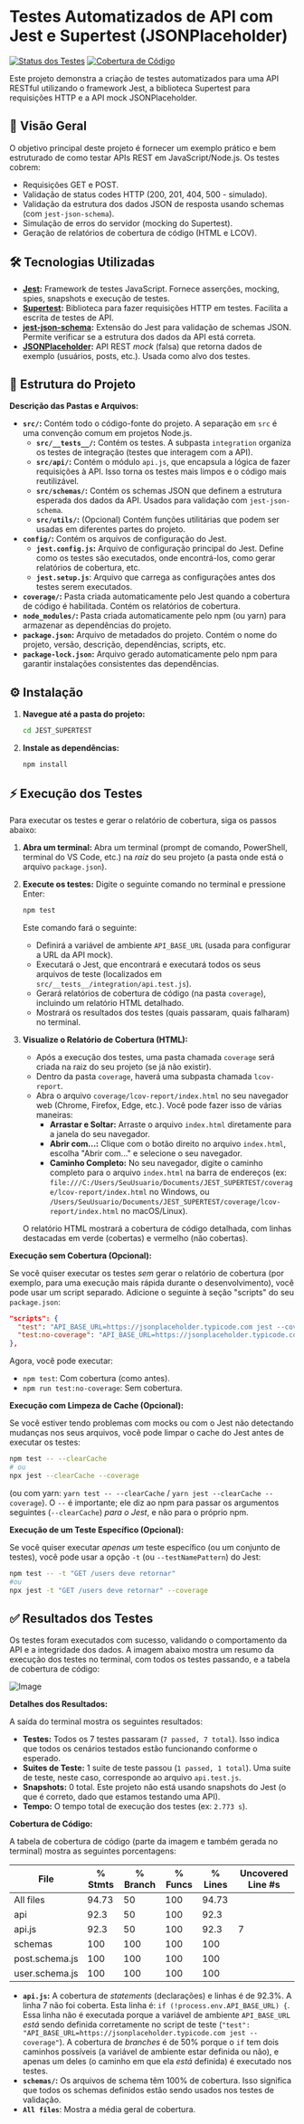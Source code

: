 # Testes Automatizados de API com Jest e Supertest (JSONPlaceholder)

[![Status dos Testes](https://img.shields.io/badge/testes-passando-brightgreen.svg)](URL_PARA_SEU_CI)  [![Cobertura de Código](https://img.shields.io/badge/cobertura-80%25-brightgreen.svg)](URL_PARA_SEU_RELATORIO_DE_COBERTURA)

Este projeto demonstra a criação de testes automatizados para uma API RESTful utilizando o framework Jest, a biblioteca Supertest para requisições HTTP e a API mock JSONPlaceholder.

## 🚀 Visão Geral

O objetivo principal deste projeto é fornecer um exemplo prático e bem estruturado de como testar APIs REST em JavaScript/Node.js.  Os testes cobrem:

*   Requisições GET e POST.
*   Validação de status codes HTTP (200, 201, 404, 500 - simulado).
*   Validação da estrutura dos dados JSON de resposta usando schemas (com `jest-json-schema`).
*   Simulação de erros do servidor (mocking do Supertest).
*   Geração de relatórios de cobertura de código (HTML e LCOV).

## 🛠️ Tecnologias Utilizadas

*   **[Jest](https://jestjs.io/):**  Framework de testes JavaScript.  Fornece asserções, mocking, spies, snapshots e execução de testes.
*   **[Supertest](https://github.com/visionmedia/supertest):**  Biblioteca para fazer requisições HTTP em testes.  Facilita a escrita de testes de API.
*   **[jest-json-schema](https://github.com/jest-community/jest-json-schema):**  Extensão do Jest para validação de schemas JSON.  Permite verificar se a estrutura dos dados da API está correta.
*   **[JSONPlaceholder](https://jsonplaceholder.typicode.com/):** API REST *mock* (falsa) que retorna dados de exemplo (usuários, posts, etc.).  Usada como alvo dos testes.

## 📂 Estrutura do Projeto

**Descrição das Pastas e Arquivos:**

*   **`src/`:**  Contém todo o código-fonte do projeto.  A separação em `src` é uma convenção comum em projetos Node.js.
    *   **`src/__tests__/`:**  Contém os testes.  A subpasta `integration` organiza os testes de integração (testes que interagem com a API).
    *   **`src/api/`:**  Contém o módulo `api.js`, que encapsula a lógica de fazer requisições à API.  Isso torna os testes mais limpos e o código mais reutilizável.
    *   **`src/schemas/`:**  Contém os schemas JSON que definem a estrutura esperada dos dados da API.  Usados para validação com `jest-json-schema`.
    *   **`src/utils/`:**  (Opcional) Contém funções utilitárias que podem ser usadas em diferentes partes do projeto.
*   **`config/`:** Contém os arquivos de configuração do Jest.
    *   **`jest.config.js`:**  Arquivo de configuração principal do Jest.  Define como os testes são executados, onde encontrá-los, como gerar relatórios de cobertura, etc.
    * **`jest.setup.js`**: Arquivo que carrega as configurações antes dos testes serem executados.
*   **`coverage/`:**  Pasta criada automaticamente pelo Jest quando a cobertura de código é habilitada.  Contém os relatórios de cobertura.
*   **`node_modules/`:** Pasta criada automaticamente pelo npm (ou yarn) para armazenar as dependências do projeto.
*   **`package.json`:**  Arquivo de metadados do projeto.  Contém o nome do projeto, versão, descrição, dependências, scripts, etc.
*   **`package-lock.json`:**  Arquivo gerado automaticamente pelo npm para garantir instalações consistentes das dependências.


## ⚙️ Instalação


1.  **Navegue até a pasta do projeto:**

    ```bash
    cd JEST_SUPERTEST
    ```

2.  **Instale as dependências:**

    ```bash
    npm install
    ```
## ⚡ Execução dos Testes

Para executar os testes e gerar o relatório de cobertura, siga os passos abaixo:

1.  **Abra um terminal:** Abra um terminal (prompt de comando, PowerShell, terminal do VS Code, etc.) na *raiz* do seu projeto (a pasta onde está o arquivo `package.json`).

2.  **Execute os testes:** Digite o seguinte comando no terminal e pressione Enter:

    ```bash
    npm test
    ```

    Este comando fará o seguinte:

    *   Definirá a variável de ambiente `API_BASE_URL` (usada para configurar a URL da API mock).
    *   Executará o Jest, que encontrará e executará todos os seus arquivos de teste (localizados em `src/__tests__/integration/api.test.js`).
    *   Gerará relatórios de cobertura de código (na pasta `coverage`), incluindo um relatório HTML detalhado.
    *   Mostrará os resultados dos testes (quais passaram, quais falharam) no terminal.

3.  **Visualize o Relatório de Cobertura (HTML):**

    *   Após a execução dos testes, uma pasta chamada `coverage` será criada na raiz do seu projeto (se já não existir).
    *   Dentro da pasta `coverage`, haverá uma subpasta chamada `lcov-report`.
    *   Abra o arquivo `coverage/lcov-report/index.html` no seu navegador web (Chrome, Firefox, Edge, etc.). Você pode fazer isso de várias maneiras:
        *   **Arrastar e Soltar:** Arraste o arquivo `index.html` diretamente para a janela do seu navegador.
        *   **Abrir com...:** Clique com o botão direito no arquivo `index.html`, escolha "Abrir com..." e selecione o seu navegador.
        *   **Caminho Completo:** No seu navegador, digite o caminho completo para o arquivo `index.html` na barra de endereços (ex: `file:///C:/Users/SeuUsuario/Documents/JEST_SUPERTEST/coverage/lcov-report/index.html` no Windows, ou `/Users/SeuUsuario/Documents/JEST_SUPERTEST/coverage/lcov-report/index.html` no macOS/Linux).

    O relatório HTML mostrará a cobertura de código detalhada, com linhas destacadas em verde (cobertas) e vermelho (não cobertas).

**Execução sem Cobertura (Opcional):**

Se você quiser executar os testes *sem* gerar o relatório de cobertura (por exemplo, para uma execução mais rápida durante o desenvolvimento), você pode usar um script separado.  Adicione o seguinte à seção "scripts" do seu `package.json`:

```json
"scripts": {
  "test": "API_BASE_URL=https://jsonplaceholder.typicode.com jest --coverage",
  "test:no-coverage": "API_BASE_URL=https://jsonplaceholder.typicode.com jest"
},
```

Agora, você pode executar:

*   `npm test`:  Com cobertura (como antes).
*   `npm run test:no-coverage`: Sem cobertura.

**Execução com Limpeza de Cache (Opcional):**

Se você estiver tendo problemas com mocks ou com o Jest não detectando mudanças nos seus arquivos, você pode limpar o cache do Jest antes de executar os testes:

```bash
npm test -- --clearCache  
# ou
npx jest --clearCache --coverage
```
(ou com yarn: `yarn test -- --clearCache` / `yarn jest --clearCache --coverage`). O `--` é importante; ele diz ao npm para passar os argumentos seguintes (`--clearCache`) *para o Jest*, e não para o próprio npm.

**Execução de um Teste Específico (Opcional):**

Se você quiser executar *apenas um* teste específico (ou um conjunto de testes), você pode usar a opção `-t` (ou `--testNamePattern`) do Jest:

```bash
npm test -- -t "GET /users deve retornar"
#ou
npx jest -t "GET /users deve retornar" --coverage


```

## ✅ Resultados dos Testes

Os testes foram executados com sucesso, validando o comportamento da API e a integridade dos dados. A imagem abaixo mostra um resumo da execução dos testes no terminal, com todos os testes passando, e a tabela de cobertura de código:

![Image](https://github.com/user-attachments/assets/cd0be57f-7b2c-4c2c-b563-5d24ae009cec)

**Detalhes dos Resultados:**

A saída do terminal mostra os seguintes resultados:

*   **Testes:** Todos os 7 testes passaram (`7 passed, 7 total`).  Isso indica que todos os cenários testados estão funcionando conforme o esperado.
*   **Suites de Teste:**  1 suite de teste passou (`1 passed, 1 total`). Uma suite de teste, neste caso, corresponde ao arquivo `api.test.js`.
*   **Snapshots:** 0 total.  Este projeto não está usando snapshots do Jest (o que é correto, dado que estamos testando uma API).
*   **Tempo:** O tempo total de execução dos testes (ex: `2.773 s`).

**Cobertura de Código:**

A tabela de cobertura de código (parte da imagem e também gerada no terminal) mostra as seguintes porcentagens:

| File             | % Stmts | % Branch | % Funcs | % Lines | Uncovered Line #s |
| ---------------- | ------- | -------- | ------- | ------- | ----------------- |
| All files        | 94.73   | 50       | 100     | 94.73   |                   |
| api              | 92.3    | 50       | 100     | 92.3    |                   |
| api.js           | 92.3    | 50       | 100     | 92.3    | 7                 |
| schemas          | 100     | 100      | 100     | 100     |                   |
| post.schema.js   | 100     | 100      | 100     | 100     |                   |
| user.schema.js   | 100     | 100      | 100     | 100     |                   |

*   **`api.js`:**  A cobertura de *statements* (declarações) e linhas é de 92.3%. A linha 7 não foi coberta.  Esta linha é: `if (!process.env.API_BASE_URL) {`.  Essa linha não é executada porque a variável de ambiente `API_BASE_URL` *está* sendo definida corretamente no script de teste (`"test": "API_BASE_URL=https://jsonplaceholder.typicode.com jest --coverage"`).  A cobertura de *branches* é de 50% porque o `if` tem dois caminhos possíveis (a variável de ambiente estar definida ou não), e apenas um deles (o caminho em que ela *está* definida) é executado nos testes.
*   **`schemas/`:** Os arquivos de schema têm 100% de cobertura.  Isso significa que todos os schemas definidos estão sendo usados nos testes de validação.
*   **`All files`**: Mostra a média geral de cobertura.
